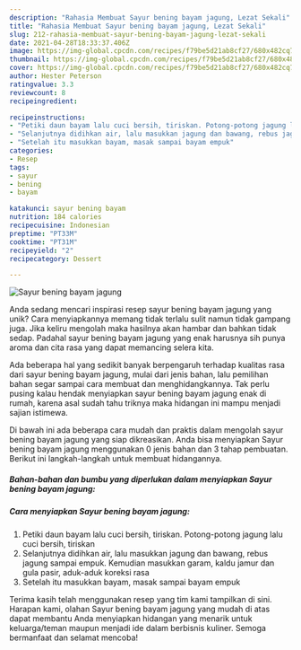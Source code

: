 ```yaml
---
description: "Rahasia Membuat Sayur bening bayam jagung, Lezat Sekali"
title: "Rahasia Membuat Sayur bening bayam jagung, Lezat Sekali"
slug: 212-rahasia-membuat-sayur-bening-bayam-jagung-lezat-sekali
date: 2021-04-28T18:33:37.406Z
image: https://img-global.cpcdn.com/recipes/f79be5d21ab8cf27/680x482cq70/sayur-bening-bayam-jagung-foto-resep-utama.jpg
thumbnail: https://img-global.cpcdn.com/recipes/f79be5d21ab8cf27/680x482cq70/sayur-bening-bayam-jagung-foto-resep-utama.jpg
cover: https://img-global.cpcdn.com/recipes/f79be5d21ab8cf27/680x482cq70/sayur-bening-bayam-jagung-foto-resep-utama.jpg
author: Hester Peterson
ratingvalue: 3.3
reviewcount: 8
recipeingredient:

recipeinstructions:
- "Petiki daun bayam lalu cuci bersih, tiriskan. Potong-potong jagung lalu cuci bersih, tiriskan"
- "Selanjutnya didihkan air, lalu masukkan jagung dan bawang, rebus jagung sampai empuk. Kemudian masukkan garam, kaldu jamur dan gula pasir, aduk-aduk koreksi rasa"
- "Setelah itu masukkan bayam, masak sampai bayam empuk"
categories:
- Resep
tags:
- sayur
- bening
- bayam

katakunci: sayur bening bayam 
nutrition: 184 calories
recipecuisine: Indonesian
preptime: "PT33M"
cooktime: "PT31M"
recipeyield: "2"
recipecategory: Dessert

---
```



![Sayur bening bayam jagung](https://img-global.cpcdn.com/recipes/f79be5d21ab8cf27/680x482cq70/sayur-bening-bayam-jagung-foto-resep-utama.jpg)

Anda sedang mencari inspirasi resep sayur bening bayam jagung yang unik? Cara menyiapkannya memang tidak terlalu sulit namun tidak gampang juga. Jika keliru mengolah maka hasilnya akan hambar dan bahkan tidak sedap. Padahal sayur bening bayam jagung yang enak harusnya sih punya aroma dan cita rasa yang dapat memancing selera kita.



Ada beberapa hal yang sedikit banyak berpengaruh terhadap kualitas rasa dari sayur bening bayam jagung, mulai dari jenis bahan, lalu pemilihan bahan segar sampai cara membuat dan menghidangkannya. Tak perlu pusing kalau hendak menyiapkan sayur bening bayam jagung enak di rumah, karena asal sudah tahu triknya maka hidangan ini mampu menjadi sajian istimewa.


Di bawah ini ada beberapa cara mudah dan praktis dalam mengolah sayur bening bayam jagung yang siap dikreasikan. Anda bisa menyiapkan Sayur bening bayam jagung menggunakan 0 jenis bahan dan 3 tahap pembuatan. Berikut ini langkah-langkah untuk membuat hidangannya.

<!--inarticleads1-->

##### Bahan-bahan dan bumbu yang diperlukan dalam menyiapkan Sayur bening bayam jagung:





<!--inarticleads2-->

##### Cara menyiapkan Sayur bening bayam jagung:

1. Petiki daun bayam lalu cuci bersih, tiriskan. Potong-potong jagung lalu cuci bersih, tiriskan
1. Selanjutnya didihkan air, lalu masukkan jagung dan bawang, rebus jagung sampai empuk. Kemudian masukkan garam, kaldu jamur dan gula pasir, aduk-aduk koreksi rasa
1. Setelah itu masukkan bayam, masak sampai bayam empuk




Terima kasih telah menggunakan resep yang tim kami tampilkan di sini. Harapan kami, olahan Sayur bening bayam jagung yang mudah di atas dapat membantu Anda menyiapkan hidangan yang menarik untuk keluarga/teman maupun menjadi ide dalam berbisnis kuliner. Semoga bermanfaat dan selamat mencoba!
